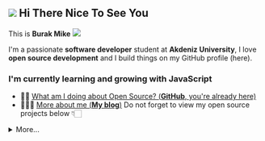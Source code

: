 ## ![](https://camo.githubusercontent.com/d3359cb00ab0b5ed8f2e1fe3fceb4fbaf3b614340f8c0db99c17b9f50b351770/68747470733a2f2f656d6f6a69732e736c61636b6d6f6a69732e636f6d2f656d6f6a69732f696d616765732f313533313834393433302f343234362f626c6f622d73756e676c61737365732e6769663f31353331383439343330) Hi There Nice To See You
This is **Burak Mike**  ![](https://estruyf-github.azurewebsites.net/api/VisitorHit?user=MahykBurak&repo=github-visitors-badge&countColorcountColor&countColor=%237B1E7A)

I'm a passionate **software developer** student at **Akdeniz University**,
I love **open source development** and I build things on my GitHub profile (here). 

### I'm currently learning and growing with JavaScript

- 🤟🏽  [What am I doing about Open Source? (**GitHub**, you're already here)](https://github.com/f)
- 👨🏽‍💻  [More about me  (**My blog**)](http://burakmike.herokuapp.com)
Do not forget to view my open source projects below 👇🏻


<details>
  <summary>More...</summary>
  <img src="https://github-readme-stats.vercel.app/api?username=MahykBurak&show_icons=true&count_private=true&theme=dark" />
  <img src="https://github-readme-stats.vercel.app/api/top-langs/?username=MahykBurak&theme=dark">
</details>


